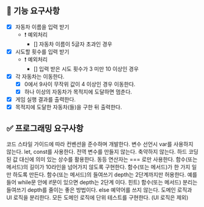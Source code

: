 ## 🎯 기능 요구사항

- [x] 자동차 이름을 입력 받기
  - ❗️ 예외처리
    - [] 자동차 이름이 5글자 초과인 경우
- [x] 시도할 횟수를 입력 받기
  - ❗️ 예외처리
    - [] 입력 받은 시도 횟수가 3 미만 10 이상인 경우
- [x] 각 자동차는 이동한다.
  - [x] 0에서 9사이 무작위 값이 4 이상인 경우 이동한다.
  - [x] 하나 이상의 자동차가 목적지에 도달하면 멈춘다.
- [x] 게임 실행 결과를 출력한다.
- [x] 목적지에 도달한 자동차(들)을 구한 뒤 출력한다.

## ✅ 프로그래밍 요구사항

코드 스타일 가이드에 따라 컨벤션을 준수하며 개발한다.
변수 선언시 var를 사용하지 않는다. let, const를 사용한다.
전역 변수를 만들지 않는다.
축약하지 않는다.
하드 코딩된 값 대신에 의미 있는 상수를 활용한다.
동등 연산자는 === 로만 사용한다.
함수(또는 메서드)의 길이가 10라인을 넘어가지 않도록 구현한다.
함수(또는 메서드)가 한 가지 일만 하도록 만든다.
함수(또는 메서드)의 들여쓰기 depth는 2단계까지만 허용한다.
예를 들어 while문 안에 if문이 있으면 depth는 2단계 이다.
힌트) 함수(또는 메서드) 분리는 들여쓰기 depth를 줄이는 좋은 방법이다.
else 예약어를 쓰지 않는다.
도메인 로직과 UI 로직을 분리한다.
모든 도메인 로직에 단위 테스트를 구현한다. (UI 로직은 제외)
